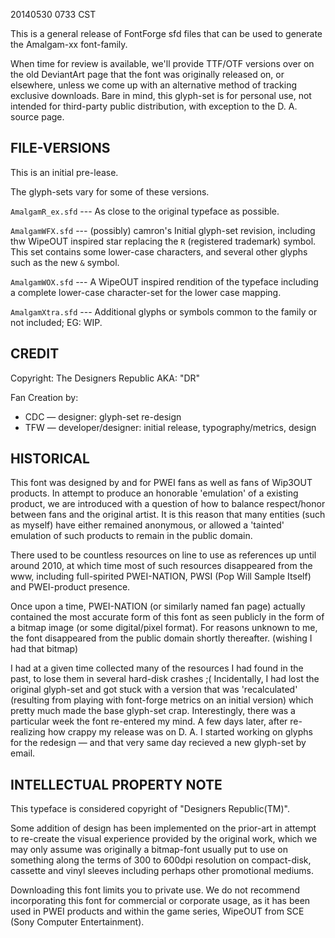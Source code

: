 20140530 0733 CST

This is a general release of FontForge sfd files that can be used to generate the Amalgam-xx font-family.

When time for review is available, we'll provide TTF/OTF versions over on the old DeviantArt page that the font was originally released on, or elsewhere, unless we come up with an alternative method of tracking exclusive downloads.  Bare in mind, this glyph-set is for personal use, not intended for third-party public distribution, with exception to the D. A. source page.

## FILE-VERSIONS

This is an initial pre-lease.

The glyph-sets vary for some of these versions.

`AmalgamR_ex.sfd` --- As close to the original typeface as possible.

`AmalgamWFX.sfd` --- (possibly) camron's Initial glyph-set revision, including thw WipeOUT inspired star replacing the `R` (registered trademark) symbol.  This set contains some lower-case characters, and several other glyphs such as the new `&` symbol.

`AmalgamWOX.sfd` --- A WipeOUT inspired rendition of the typeface including a complete lower-case character-set for the lower case mapping.

`AmalgamXtra.sfd` --- Additional glyphs or symbols common to the family or not included; EG: WIP.

## CREDIT

Copyright: The Designers Republic AKA: "DR"

Fan Creation by:

* CDC — designer: glyph-set re-design
* TFW — developer/designer: initial release, typography/metrics, design

## HISTORICAL

This font was designed by and for PWEI fans as well as fans of Wip3OUT products.
In attempt to produce an honorable 'emulation' of a existing product, we are introduced with a question of how to balance respect/honor between fans and the original artist.  It is this reason that many entities (such as myself) have either remained anonymous, or allowed a 'tainted' emulation of such products to remain in the public domain.

There used to be countless resources on line to use as references up until around 2010, at which time most of such resources disappeared from the www, including full-spirited PWEI-NATION, PWSI (Pop Will Sample Itself) and PWEI-product presence.

Once upon a time, PWEI-NATION (or similarly named fan page) actually contained the most accurate form of this font as seen publicly in the form of a bitmap image (or some digital/pixel format).  For reasons unknown to me, the font disappeared from the public domain shortly thereafter.  (wishing I had that bitmap)

I had at a given time collected many of the resources I had found in the past, to lose them in several hard-disk crashes ;(  Incidentally, I had lost the original glyph-set and got stuck with a version that was 'recalculated' (resulting from playing with font-forge metrics on an initial version) which pretty much made the base glyph-set crap.  Interestingly, there was a particular week the font re-entered my mind.  A few days later, after re-realizing how crappy my release was on D. A. I started working on glyphs for the redesign — and that very same day recieved a new glyph-set by email.

## INTELLECTUAL PROPERTY NOTE

This typeface is considered copyright of "Designers Republic(TM)".

Some addition of design has been implemented on the prior-art in attempt to re-create the visual experience provided by the original work, which we may only assume was originally a bitmap-font usually put to use on something along the terms of 300 to 600dpi resolution on compact-disk, cassette and vinyl sleeves including perhaps other promotional mediums.

Downloading this font limits you to private use.  We do not recommend incorporating this font for commercial or corporate usage, as it has been used in PWEI products and within the game series, WipeOUT from SCE (Sony Computer Entertainment).
